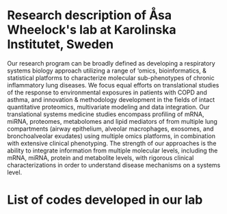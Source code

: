# Research description of Åsa Wheelock's lab at Karolinska Institutet, Sweden
Our research program can be broadly defined as developing a respiratory systems biology approach utilizing a range of ‘omics, bioinformatics, & statistical platforms to characterize molecular sub-phenotypes of chronic inflammatory lung diseases. We focus equal efforts on translational studies of the response to environmental exposures in patients with COPD and asthma, and innovation & methodology development in the fields of intact quantitative proteomics, multivariate modeling and data integration. Our translational systems medicine studies encompass profiling of mRNA, miRNA, proteomes, metabolomes and lipid mediators of from multiple lung compartments (airway epithelium, alveolar macrophages, exosomes, and bronchoalveolar exudates) using multiple omics platforms, in combination with extensive clinical phenotyping. The strength of our approaches is the ability to integrate information from multiple molecular levels, including the mRNA, miRNA, protein and metabolite levels, with rigorous clinical characterizations in order to understand disease mechanisms on a systems level. 
# List of codes developed in our lab
